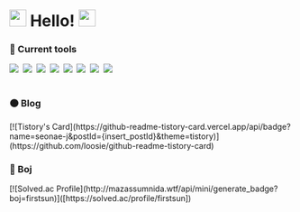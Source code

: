 <h1><img src="https://emojis.slackmojis.com/emojis/images/1643514598/6016/meow_coffee.png?1643514598" width="30"/> Hello!  <img src="https://emojis.slackmojis.com/emojis/images/1643515806/18232/meow_coffee2.png?1643515806" width="30"/> </h1>

<h3 align="left">📍 Current tools </h3>
<div align="left">
 <img src="https://img.shields.io/badge/Slack-4A154B?style=for-the-badge&logo=slack&logoColor=white" />&nbsp
 <img src="https://img.shields.io/badge/Discord-7289DA?style=for-the-badge&logo=discord&logoColor=white" />&nbsp
 <img src="https://img.shields.io/badge/GitHub-100000?style=for-the-badge&logo=github&logoColor=white" />&nbsp
 <img src="https://img.shields.io/badge/Python-3776AB?style=for-the-badge&logo=python&logoColor=white" />&nbsp
 <img src="https://img.shields.io/badge/Tableau-E97627?style=for-the-badge&logo=Tableau&logoColor=white" />&nbsp
 <img src="https://img.shields.io/badge/AWS-FF9900?style=for-the-badge&logo=amazonaws&logoColor=white" />&nbsp
 <img src="https://img.shields.io/badge/MongoDB-4EA94B?style=for-the-badge&logo=mongodb&logoColor=white" />&nbsp
 <img src="https://img.shields.io/badge/Figma-F24E1E?style=for-the-badge&logo=figma&logoColor=white" />&nbsp
</div>

<br>

<h3 align="left">🟠 Blog </h3>
[![Tistory's Card](https://github-readme-tistory-card.vercel.app/api/badge?name=seonae-j&postId={insert_postId}&theme=tistory)](https://github.com/loosie/github-readme-tistory-card)

<br>

<h3 align="left">🔵 Boj </h3>
[![Solved.ac Profile](http://mazassumnida.wtf/api/mini/generate_badge?boj=firstsun)]([https://solved.ac/profile/firstsun])

<br>
